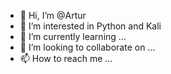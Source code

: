 - 👋 Hi, I’m @Artur
- 👀 I’m interested in Python and Kali 
- 🌱 I’m currently learning ...
- 💞️ I’m looking to collaborate on ...
- 📫 How to reach me ...

<!---
Arturitopopito/Arturitopopito is a ✨ special ✨ repository because its `README.md` (this file) appears on your GitHub profile.
You can click the Preview link to take a look at your changes.
--->
